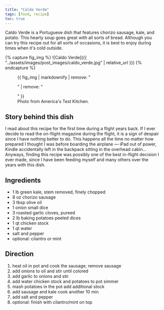 ```yaml
---
title: "Caldo Verde"
tags: [food, recipe]
toc: true
---
```


Caldo Verde is a Portuguese dish that features chorizo sausage, kale, and potato. This hearty soup goes great with all sorts of bread. Although you can try this recipe out for all sorts of occasions, it is best to enjoy during times when it's cold outside. 

{% capture fig_img %}
![Caldo Verde]({{ "../assets/images/post_images/caldo_verde.jpg" | relative_url }})
{% endcapture %}

<figure>
  {{ fig_img | markdownify | remove: "<p>" | remove: "</p>" }}
  <figcaption style="center">Photo from America's Test Kitchen.</figcaption>
</figure>

## Story behind this dish

I read about this recipe for the first time during a flight years back. If I ever decide to read the on-flight magazine during the flight, it is a sign of despair since I have nothing better to do. This happens all the time no matter how prepared I thought I was before boarding the airplane &mdash; iPad out of power, Kindle accidentally left in the backpack sitting in the overhead cabin... Anyways, finding this recipe was possibly one of the best in-flight decision I ever made, since I have been feeding myself and many others over the years with this dish. 

## Ingredients

* 1 lb green kale, stem removed, finely chopped
* 8 oz chorizo sausage
* 3 tbsp olive oil
* 1 onion small dice
* 3 roasted garlic cloves, pureed
* 2 lb baking potatoes peeled dices
* 1 qt chicken stock
* 1 qt water
* salt and pepper
* optional: cilantro or mint

## Direction

1. heat oil in pot and cook the sausage; remove sausage
2. add onions to oil and stir until colored
3. add garlic to onions and stir
4. add water chicken stock and potatoes to pot simmer
5. mash potatoes in the pot add additional stock
6. add sausage and kale cook another 10 min
7. add salt and pepper
8. optional: finish with cilantro/mint on top
